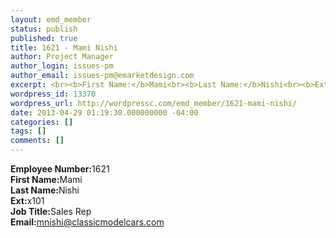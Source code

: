```yaml
---
layout: emd_member
status: publish
published: true
title: 1621 - Mami Nishi
author: Project Manager
author_login: issues-pm
author_email: issues-pm@emarketdesign.com
excerpt: <br><b>First Name:</b>Mami<br><b>Last Name:</b>Nishi<br><b>Ext:</b>x101
wordpress_id: 13370
wordpress_url: http://wordpressc.com/emd_member/1621-mami-nishi/
date: 2013-04-29 01:19:30.000000000 -04:00
categories: []
tags: []
comments: []
---
```

<b>Employee Number:</b>1621<br><b>First Name:</b>Mami<br><b>Last Name:</b>Nishi<br><b>Ext:</b>x101<br><b>Job Title:</b>Sales Rep<br><b>Email:</b>mnishi@classicmodelcars.com
